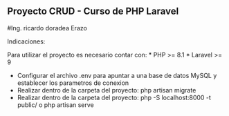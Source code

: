 

## Proyecto CRUD - Curso de PHP Laravel

#Ing. ricardo doradea Erazo

Indicaciones:

Para utilizar el proyecto es necesario contar con:
    * PHP >= 8.1
    * Laravel >= 9
 
* Configurar el archivo .env para apuntar a una base de datos MySQL y establecer los parametros de conexion
* Realizar dentro de la carpeta del proyecto: php artisan migrate
* Realizar dentro de la carpeta del proyecto: php -S localhost:8000 -t public/   o   php artisan serve
